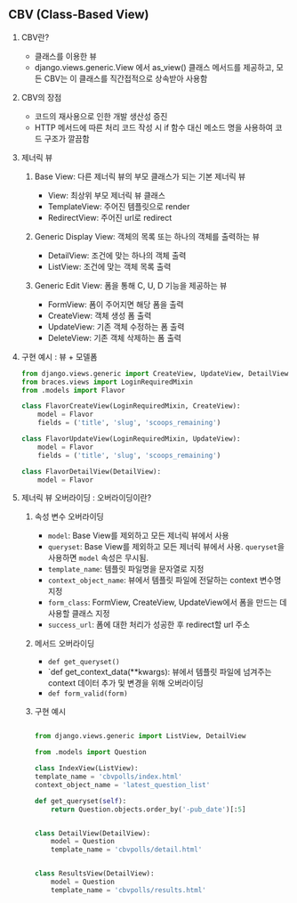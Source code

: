## CBV (Class-Based View)

1. CBV란?
    - 클래스를 이용한 뷰 
    - django.views.generic.View 에서 as_view() 클래스 메서드를 제공하고, 모든 CBV는 이 클래스를 직간접적으로 상속받아 사용함

2. CBV의 장점
    - 코드의 재사용으로 인한 개발 생산성 증진
    - HTTP 메서드에 따른 처리 코드 작성 시 if 함수 대신 메소드 명을 사용하여 코드 구조가 깔끔함 

3. 제너릭 뷰
    1) Base View: 다른 제너릭 뷰의 부모 클래스가 되는 기본 제너릭 뷰
        - View: 최상위 부모 제너릭 뷰 클래스 
        - TemplateView: 주어진 템플릿으로 render 
        - RedirectView: 주어진 url로 redirect 

    2) Generic Display View: 객체의 목록 또는 하나의 객체를 출력하는 뷰 
        - DetailView: 조건에 맞는 하나의 객체 출력 
        - ListView: 조건에 맞는 객체 목록 출력 

    3) Generic Edit View: 폼을 통해 C, U, D 기능을 제공하는 뷰 
        - FormView: 폼이 주어지면 해당 폼을 출력 
        - CreateView: 객체 생성 폼 출력
        - UpdateView: 기존 객체 수정하는 폼 출력 
        - DeleteView: 기존 객체 삭제하는 폼 출력 

4. 구현 예시 
    : 뷰 + 모델폼 

    ``` python
    from django.views.generic import CreateView, UpdateView, DetailView
    from braces.views import LoginRequiredMixin
    from .models import Flavor

    class FlavorCreateView(LoginRequiredMixin, CreateView):
        model = Flavor
        fields = ('title', 'slug', 'scoops_remaining')

    class FlavorUpdateView(LoginRequiredMixin, UpdateView):
        model = Flavor
        fields = ('title', 'slug', 'scoops_remaining')

    class FlavorDetailView(DetailView):
        model = Flavor

    ```

5. 제너릭 뷰 오버라이딩 
    : 오버라이딩이란? 

    1) 속성 변수 오버라이딩
        - `model`: Base View를 제외하고 모든 제너릭 뷰에서 사용 
        -  `queryset`: Base View를 제외하고 모든 제너릭 뷰에서 사용. `queryset`을 사용하면 `model` 속성은 무시됨.
        - `template_name`: 템플릿 파일명을 문자열로 지정
        - `context_object_name`: 뷰에서 템플릿 파일에 전달하는 context 변수명 지정 
        - `form_class`: FormView, CreateView, UpdateView에서 폼을 만드는 데 사용할 클래스 지정
        - `success_url`: 폼에 대한 처리가 성공한 후 redirect할 url 주소 

    2) 메서드 오버라이딩
        - `def get_queryset()`
        - `def get_context_data(**kwargs): 뷰에서 템플릿 파일에 넘겨주는 context 데이터 추가 및 변경을 위해 오버라이딩 
        -  `def form_valid(form)`

    3) 구현 예시 
        ``` python
        
        from django.views.generic import ListView, DetailView
        
        from .models import Question

        class IndexView(ListView):
        template_name = 'cbvpolls/index.html'
        context_object_name = 'latest_question_list'

        def get_queryset(self):
            return Question.objects.order_by('-pub_date')[:5]


        class DetailView(DetailView):
            model = Question
            template_name = 'cbvpolls/detail.html'


        class ResultsView(DetailView):
            model = Question
            template_name = 'cbvpolls/results.html'
        ```